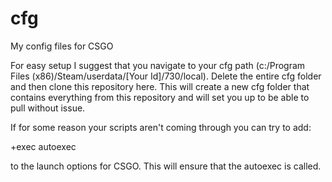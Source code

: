 # cfg
My config files for CSGO

For easy setup I suggest that you navigate to your cfg path
(c:/Program Files (x86)/Steam/userdata/[Your Id]/730/local).
Delete the entire cfg folder and then clone this repository here.
This will create a new cfg folder that contains everything from
this repository and will set you up to be able to pull without issue.



If for some reason your scripts aren't coming through you can try to add:

+exec autoexec

to the launch options for CSGO. This will ensure that the autoexec is called.
